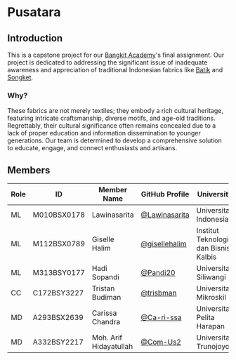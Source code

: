
# Pusatara
## Introduction
This is a capstone project for our [Bangkit Academy](https://g.co/bangkit)'s final assignment. Our project is dedicated to addressing the significant issue of inadequate awareness and appreciation of traditional Indonesian fabrics like [Batik](https://en.wikipedia.org/wiki/Batik) and [Songket](https://en.wikipedia.org/wiki/Songket). 

### Why?
These fabrics are not merely textiles; they embody a rich cultural heritage, featuring intricate craftsmanship, diverse motifs, and age-old traditions. Regrettably, their cultural significance often remains concealed due to a lack of proper education and information dissemination to younger generations. Our team is determined to develop a comprehensive solution to educate, engage, and connect enthusiasts and artisans.

## Members

| Role | ID         | Member Name                        | GitHub Profile                        | University                |
|------|------------|------------------------------------|---------------------------------------|---------------------------|
| ML   | M010BSX0178| Lawinasarita                       | [@Lawinasarita](https://github.com/Lawinasarita) | Universitas Indonesia     |
| ML   | M112BSX0789| Giselle Halim                      | [@gisellehalim](https://github.com/gisellehalim) | Institut Teknologi dan Bisnis Kalbis |
| ML   | M313BSY0177| Hadi Sopandi                       | [@Pandi20](https://github.com/Pandi20) | Universitas Siliwangi    |
| CC   | C172BSY3227| Tristan Budiman                    | [@trisbman](https://github.com/trisbman) | Universitas Mikroskil    |
| MD   | A293BSX2639| Carissa Chandra                    | [@Ca-ri-ssa](https://github.com/Ca-ri-ssa) | Universitas Pelita Harapan|
| MD   | A332BSY2217| Moh. Arif Hidayatullah             | [@Com-Us2](https://github.com/Com-Us2) | Universitas Trunojoyo    |
